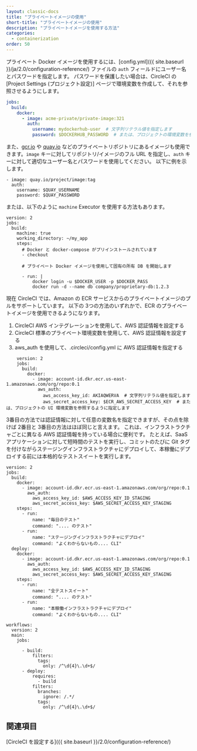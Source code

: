 ```yaml
---
layout: classic-docs
title: "プライベートイメージの使用"
short-title: "プライベートイメージの使用"
description: "プライベートイメージを使用する方法"
categories:
  - containerization
order: 50
---
```


プライベート Docker イメージを使用するには、[config.yml]({{ site.baseurl }}/ja/2.0/configuration-reference/) ファイルの `auth` フィールドにユーザー名とパスワードを指定します。 パスワードを保護したい場合は、CircleCI の [Project Settings (プロジェクト設定)] ページで環境変数を作成して、それを参照させるようにします。

```yaml
jobs:
  build:
    docker:
      - image: acme-private/private-image:321
        auth:
          username: mydockerhub-user  # 文字列リテラル値を指定します
          password: $DOCKERHUB_PASSWORD  # または、プロジェクトの環境変数を参照するように指定します
```

また、[gcr.io](https://cloud.google.com/container-registry) や [quay.io](https://quay.io) などのプライベートリポジトリにあるイメージも使用できます。`image` キーに対してリポジトリ/イメージのフル URL を指定し、`auth` キーに対して適切なユーザー名とパスワードを使用してください。 以下に例を示します。

    - image: quay.io/project/image:tag
      auth:
        username: $QUAY_USERNAME
        password: $QUAY_PASSWORD


または、以下のように `machine` Executor を使用する方法もあります。

    version: 2
    jobs:
      build:
        machine: true
        working_directory: ~/my_app
        steps:
          # Docker と docker-compose がプリインストールされています
          - checkout

          # プライベート Docker イメージを使用して固有の所有 DB を開始します

          - run: |
              docker login -u $DOCKER_USER -p $DOCKER_PASS
              docker run -d --name db company/proprietary-db:1.2.3


現在 CircleCI では、Amazon の ECR サービスからのプライベートイメージのプルをサポートしています。 以下の 3つの方法のいずれかで、ECR のプライベートイメージを使用できるようになります。

1. CircleCI AWS インテグレーションを使用して、AWS 認証情報を設定する
2. CircleCI 標準のプライベート環境変数を使用して、AWS 認証情報を設定する
3. aws_auth を使用して、.circleci/config.yml に AWS 認証情報を指定する

```
    version: 2
    jobs:
      build:
        docker:
          - image: account-id.dkr.ecr.us-east-1.amazonaws.com/org/repo:0.1
            aws_auth:
              aws_access_key_id: AKIAQWERVA  # 文字列リテラル値を指定します
              aws_secret_access_key: $ECR_AWS_SECRET_ACCESS_KEY  # または、プロジェクトの UI 環境変数を参照するように指定します
```

3番目の方法では認証情報に対して任意の変数名を指定できますが、その点を除けば 2番目と 3番目の方法はほぼ同じと言えます。 これは、インフラストラクチャごとに異なる AWS 認証情報を持っている場合に便利です。 たとえば、SaaS アプリケーションに対して短時間のテストを実行し、コミットのたびに Git タグを付けながらステージングインフラストラクチャにデプロイして、本稼働にデプロイする前には本格的なテストスイートを実行します。

    version: 2
    jobs:
      build:
        docker:
          - image: account-id.dkr.ecr.us-east-1.amazonaws.com/org/repo:0.1
            aws_auth:
              aws_access_key_id: $AWS_ACCESS_KEY_ID_STAGING
              aws_secret_access_key: $AWS_SECRET_ACCESS_KEY_STAGING
        steps:
          - run:
              name: "毎日のテスト"
              command: ".... のテスト"
          - run:
              name: "ステージングインフラストラクチャにデプロイ"
              command: "よくわからないもの.... CLI"
      deploy:
        docker:
          - image: account-id.dkr.ecr.us-east-1.amazonaws.com/org/repo:0.1
            aws_auth:
              aws_access_key_id: $AWS_ACCESS_KEY_ID_STAGING
              aws_secret_access_key: $AWS_SECRET_ACCESS_KEY_STAGING
        steps:
          - run:
              name: "全テストスイート"
              command: ".... のテスト"
          - run:
              name: "本稼働インフラストラクチャにデプロイ"
              command: "よくわからないもの.... CLI"

    workflows:
      version: 2
      main:
        jobs:

          - build:
              filters:
                tags:
                  only: /^\d{4}\.\d+$/
          - deploy:
              requires:
                - build
              filters:
                branches:
                  ignore: /.*/
                tags:
                  only: /^\d{4}\.\d+$/


## 関連項目

[CircleCI を設定する]({{ site.baseurl }}/2.0/configuration-reference/)
